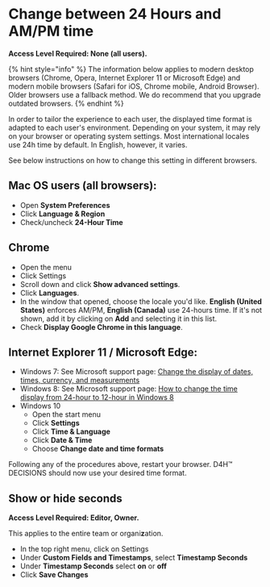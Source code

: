 # Change between 24 Hours and AM/PM time

**Access Level Required: None \(all users\).**

{% hint style="info" %}
The information below applies to modern desktop browsers \(Chrome, Opera, Internet Explorer 11 or Microsoft Edge\) and modern mobile browsers \(Safari for iOS, Chrome mobile, Android Browser\). Older browsers use a fallback method. We do recommend that you upgrade outdated browsers.
{% endhint %}

In order to tailor the experience to each user, the displayed time format is adapted to each user's environment. Depending on your system, it may rely on your browser or operating system settings. Most international locales use 24h time by default. In English, however, it varies.  
  
See below instructions on how to change this setting in different browsers.

## Mac OS users \(all browsers\):

* Open **System Preferences**
* Click **Language & Region**
* Check/uncheck **24-Hour Time**

## Chrome

* Open the menu
* Click Settings
* Scroll down and click **Show advanced settings**.
* Click **Languages**.
* In the window that opened, choose the locale you'd like. **English \(United States\)** enforces AM/PM, **English \(Canada\)** use 24-hours time. If it's not shown, add it by clicking on **Add** and selecting it in this list.
* Check **Display Google Chrome in this language**.

## Internet Explorer 11 / Microsoft Edge:

* Windows 7: See Microsoft support page: [Change the display of dates, times, currency, and measurements](http://windows.microsoft.com/en-ca/windows/change-dates-times-currency-measurements-display#1TC=windows-7)
* Windows 8: See Microsoft support page: [How to change the time display from 24-hour to 12-hour in Windows 8](https://support.microsoft.com/en-ca/kb/2812988)
* Windows 10 
  * Open the start menu
  * Click **Settings**
  * Click **Time & Language**
  * Click **Date & Time**
  * Choose **Change date and time formats**

Following any of the procedures above, restart your browser. D4H™ DECISIONS should now use your desired time format.

## Show or hide seconds

**Access Level Required: Editor, Owner.**  
  
This applies to the entire team or organi**z**ation.

* In the top right menu, click on Settings 
* Under **Custom Fields and Timestamps**, select **Timestamp Seconds**
* Under **Timestamp Seconds** select **on** or **off**
* Click **Save Changes**

